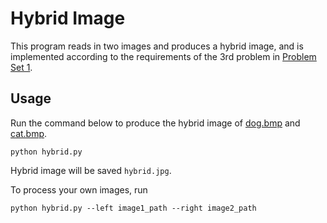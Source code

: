 # Hybrid Image

This program reads in two images and produces a hybrid image, 
and is implemented according to the requirements of the 3rd problem in 
[Problem Set 1](https://pku.vision/course/22fall/Problem.Set.1.pdf).

## Usage

Run the command below to produce the hybrid image of [dog.bmp](1_dog.bmp) and [cat.bmp](1_cat.bmp).
```
python hybrid.py
```
Hybrid image will be saved `hybrid.jpg`.

To process your own images, run
```
python hybrid.py --left image1_path --right image2_path
```
